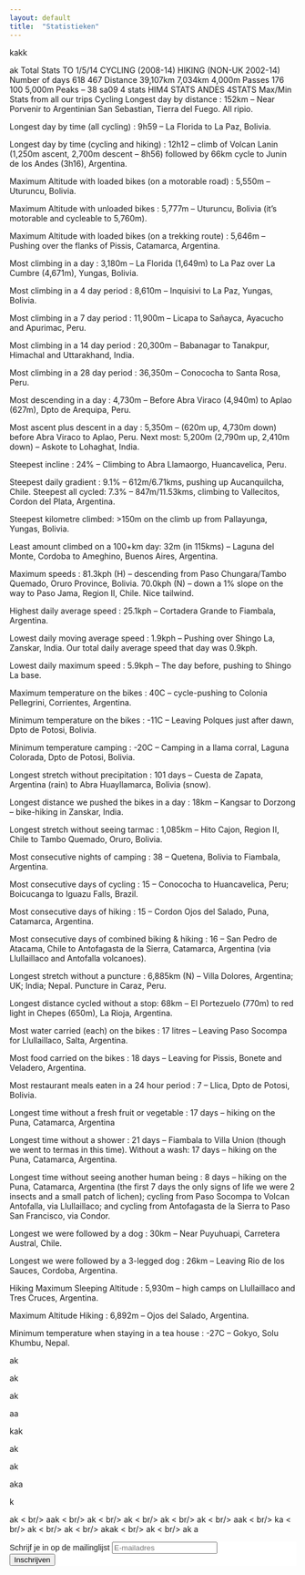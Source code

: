 ```yaml
---
layout: default
title:  "Statistieken"
---
```


<i class="fa fa-cloud"></i>
<i class="fa fa-heart"></i>
<i class="fa fa-car"></i>
<i class="fa fa-file"></i>
<i class="fa fa-bars"></i>
kakk


ak
Total Stats
TO 1/5/14	CYCLING (2008-14)	HIKING (NON-UK 2002-14)
Number of days	618	467
Distance	39,107km	7,034km
4,000m Passes	176	100
5,000m Peaks	 –	38
sa09 4 stats  HIM4 STATS  ANDES 4STATS
Max/Min Stats from all our trips
Cycling
Longest day by distance : 152km – Near Porvenir to Argentinian San Sebastian, Tierra del Fuego. All ripio.

Longest day by time (all cycling) : 9h59 – La Florida to La Paz, Bolivia.

Longest day by time (cycling and hiking) : 12h12 – climb of Volcan Lanin (1,250m ascent, 2,700m descent – 8h56) followed by 66km cycle to Junin de los Andes (3h16), Argentina.

Maximum Altitude with loaded bikes (on a motorable road) : 5,550m – Uturuncu, Bolivia.

Maximum Altitude with unloaded bikes : 5,777m – Uturuncu, Bolivia (it’s motorable and cycleable to 5,760m).

Maximum Altitude with loaded bikes (on a trekking route) : 5,646m – Pushing over the flanks of Pissis, Catamarca, Argentina.

Most climbing in a day : 3,180m – La Florida (1,649m) to La Paz over La Cumbre (4,671m), Yungas, Bolivia.

Most climbing in a 4 day period : 8,610m – Inquisivi to La Paz, Yungas, Bolivia.

Most climbing in a 7 day period : 11,900m – Licapa to Sañayca, Ayacucho and Apurimac, Peru.

Most climbing in a 14 day period : 20,300m – Babanagar to Tanakpur, Himachal and Uttarakhand, India.

Most climbing in a 28 day period : 36,350m – Conococha to Santa Rosa, Peru.

Most descending in a day : 4,730m – Before Abra Viraco (4,940m) to Aplao (627m), Dpto de Arequipa, Peru.

Most ascent plus descent in a day : 5,350m – (620m up, 4,730m down) before Abra Viraco to Aplao, Peru. Next most: 5,200m (2,790m up, 2,410m down) – Askote to Lohaghat, India.

Steepest incline : 24% – Climbing to Abra Llamaorgo, Huancavelica, Peru.

Steepest daily gradient : 9.1% – 612m/6.71kms, pushing up Aucanquilcha, Chile. Steepest all cycled: 7.3% – 847m/11.53kms, climbing to Vallecitos, Cordon del Plata, Argentina.

Steepest kilometre climbed: >150m on the climb up from Pallayunga, Yungas, Bolivia.

Least amount climbed on a 100+km day: 32m (in 115kms) – Laguna del Monte, Cordoba to Ameghino, Buenos Aires, Argentina.

Maximum speeds : 81.3kph (H) – descending from Paso Chungara/Tambo Quemado, Oruro Province, Bolivia. 70.0kph (N) – down a 1% slope on the way to Paso Jama, Region II, Chile. Nice tailwind.

Highest daily average speed : 25.1kph – Cortadera Grande to Fiambala, Argentina.

Lowest daily moving average speed : 1.9kph – Pushing over Shingo La, Zanskar, India. Our total daily average speed that day was 0.9kph.

Lowest daily maximum speed : 5.9kph – The day before, pushing to Shingo La base.

Maximum temperature on the bikes : 40C – cycle-pushing to Colonia Pellegrini, Corrientes, Argentina.

Minimum temperature on the bikes : -11C – Leaving Polques just after dawn, Dpto de Potosi, Bolivia.

Minimum temperature camping : -20C – Camping in a llama corral, Laguna Colorada, Dpto de Potosi, Bolivia.

Longest stretch without precipitation : 101 days – Cuesta de Zapata, Argentina (rain) to Abra Huayllamarca, Bolivia (snow).

Longest distance we pushed the bikes in a day : 18km – Kangsar to Dorzong – bike-hiking in Zanskar, India.

Longest stretch without seeing tarmac : 1,085km – Hito Cajon, Region II, Chile to Tambo Quemado, Oruro, Bolivia.

Most consecutive nights of camping : 38 – Quetena, Bolivia to Fiambala, Argentina.

Most consecutive days of cycling : 15 – Conococha to Huancavelica, Peru; Boicucanga to Iguazu Falls, Brazil.

Most consecutive days of hiking : 15 – Cordon Ojos del Salado, Puna, Catamarca, Argentina.

Most consecutive days of combined biking & hiking : 16 – San Pedro de Atacama, Chile to Antofagasta de la Sierra, Catamarca, Argentina (via Llullaillaco and Antofalla volcanoes).

Longest stretch without a puncture : 6,885km (N) – Villa Dolores, Argentina; UK; India; Nepal. Puncture in Caraz, Peru.

Longest distance cycled without a stop: 68km – El Portezuelo (770m) to red light in Chepes (650m), La Rioja, Argentina.

Most water carried (each) on the bikes : 17 litres – Leaving Paso Socompa for Llullaillaco, Salta, Argentina.

Most food carried on the bikes : 18 days – Leaving for Pissis, Bonete and Veladero, Argentina.

Most restaurant meals eaten in a 24 hour period : 7 – Llica, Dpto de Potosi, Bolivia.

Longest time without a fresh fruit or vegetable : 17 days – hiking on the Puna, Catamarca, Argentina

Longest time without a shower : 21 days – Fiambala to Villa Union (though we went to termas in this time). Without a wash: 17 days – hiking on the Puna, Catamarca, Argentina.

Longest time without seeing another human being : 8 days – hiking on the Puna, Catamarca, Argentina (the first 7 days the only signs of life we were 2 insects and a small patch of lichen); cycling from Paso Socompa to Volcan Antofalla, via Llullaillaco; and cycling from Antofagasta de la Sierra to Paso San Francisco, via Condor.

Longest we were followed by a dog : 30km – Near Puyuhuapi, Carretera Austral, Chile.

Longest we were followed by a 3-legged dog : 26km – Leaving Rio de los Sauces, Cordoba, Argentina.



Hiking
Maximum Sleeping Altitude : 5,930m – high camps on Llullaillaco and Tres Cruces, Argentina.

Maximum Altitude Hiking : 6,892m – Ojos del Salado, Argentina.

Minimum temperature when staying in a tea house : -27C – Gokyo, Solu Khumbu, Nepal.


ak


ak


ak


aa


kak


ak


ak


aka


k


ak < br/>
aak < br/>
ak < br/>
ak < br/>
ak < br/>
ak < br/>
aak < br/>
ka < br/>
ak < br/>
ak < br/>
akak < br/>
ak < br/>
ak
a

<!-- Begin MailChimp Signup Form -->
<link href="//cdn-images.mailchimp.com/embedcode/slim-10_7.css" rel="stylesheet" type="text/css">
<style type="text/css">
	#mc_embed_signup{background:#fff; clear:left; font:14px Helvetica,Arial,sans-serif; }
	/* Add your own MailChimp form style overrides in your site stylesheet or in this style block.
	   We recommend moving this block and the preceding CSS link to the HEAD of your HTML file. */
</style>
<div id="mc_embed_signup">
<form action="//github.us15.list-manage.com/subscribe/post?u=a90142ee8d9b640d9eb46a9b9&amp;id=18ddc80f3b" method="post" id="mc-embedded-subscribe-form" name="mc-embedded-subscribe-form" class="validate" target="_blank" novalidate>
    <div id="mc_embed_signup_scroll">
	<label for="mce-EMAIL">Schrijf je in op de mailinglijst</label>
	<input type="email" value="" name="EMAIL" class="email" id="mce-EMAIL" placeholder="E-mailadres" required>
    <!-- real people should not fill this in and expect good things - do not remove this or risk form bot signups-->
    <div style="position: absolute; left: -5000px;" aria-hidden="true"><input type="text" name="b_a90142ee8d9b640d9eb46a9b9_18ddc80f3b" tabindex="-1" value=""></div>
    <div class="clear"><input type="submit" value="Inschrijven" name="subscribe" id="mc-embedded-subscribe" class="button"></div>
    </div>
</form>
</div>

<!--End mc_embed_signup-->
